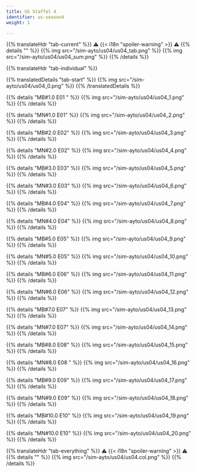 ```yaml
---
title: US Staffel 4
identifier: us-season4
weight: 1

---
```


{{% translateHdr "tab-current" %}}
:warning: {{< i18n "spoiler-warning" >}} :warning:
{{% details "" %}}
{{% img src="/sim-ayto/us04/us04_tab.png" %}}
{{% img src="/sim-ayto/us04/us04_sum.png" %}}
{{% /details %}}

{{% translateHdr "tab-individual" %}}

{{% translatedDetails "tab-start" %}}
{{% img src="/sim-ayto/us04/us04_0.png" %}}
{{% /translatedDetails %}}

{{% details "MB#1.0 E01 " %}}
{{% img src="/sim-ayto/us04/us04_1.png" %}}
{{% /details %}}

{{% details "MN#1.0 E01" %}}
{{% img src="/sim-ayto/us04/us04_2.png" %}}
{{% /details %}}

{{% details "MB#2.0 E02" %}}
{{% img src="/sim-ayto/us04/us04_3.png" %}}
{{% /details %}}

{{% details "MN#2.0 E02" %}}
{{% img src="/sim-ayto/us04/us04_4.png" %}}
{{% /details %}}

{{% details "MB#3.0 E03" %}}
{{% img src="/sim-ayto/us04/us04_5.png" %}}
{{% /details %}}

{{% details "MN#3.0 E03" %}}
{{% img src="/sim-ayto/us04/us04_6.png" %}}
{{% /details %}}

{{% details "MB#4.0 E04" %}}
{{% img src="/sim-ayto/us04/us04_7.png" %}}
{{% /details %}}

{{% details "MN#4.0 E04" %}}
{{% img src="/sim-ayto/us04/us04_8.png" %}}
{{% /details %}}

{{% details "MB#5.0 E05" %}}
{{% img src="/sim-ayto/us04/us04_9.png" %}}
{{% /details %}}

{{% details "MN#5.0 E05" %}}
{{% img src="/sim-ayto/us04/us04_10.png" %}}
{{% /details %}}

{{% details "MB#6.0 E06" %}}
{{% img src="/sim-ayto/us04/us04_11.png" %}}
{{% /details %}}

{{% details "MN#6.0 E06" %}}
{{% img src="/sim-ayto/us04/us04_12.png" %}}
{{% /details %}}

{{% details "MB#7.0 E07" %}}
{{% img src="/sim-ayto/us04/us04_13.png" %}}
{{% /details %}}

{{% details "MN#7.0 E07" %}}
{{% img src="/sim-ayto/us04/us04_14.png" %}}
{{% /details %}}

{{% details "MB#8.0 E08" %}}
{{% img src="/sim-ayto/us04/us04_15.png" %}}
{{% /details %}}

{{% details "MN#8.0 E08 " %}}
{{% img src="/sim-ayto/us04/us04_16.png" %}}
{{% /details %}}

{{% details "MB#9.0 E09" %}}
{{% img src="/sim-ayto/us04/us04_17.png" %}}
{{% /details %}}

{{% details "MN#9.0 E09" %}}
{{% img src="/sim-ayto/us04/us04_18.png" %}}
{{% /details %}}

{{% details "MB#10.0 E10" %}}
{{% img src="/sim-ayto/us04/us04_19.png" %}}
{{% /details %}}

{{% details "MN#10.0 E10" %}}
{{% img src="/sim-ayto/us04/us04_20.png" %}}
{{% /details %}}

{{% translateHdr "tab-everything" %}}
:warning: {{< i18n "spoiler-warning" >}} :warning:
{{% details "" %}}
{{% img src="/sim-ayto/us04/us04.col.png" %}}
{{% /details %}}
